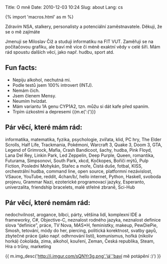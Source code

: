 Title: O mně
Date: 2010-12-03 10:24
Slug: about
Lang: cs

{% import 'macros.html' as m %}

Zdravím NSA, stalkery, personalisty a potenciální zaměstnavatele. Děkuji, že se o mě zajímáte 

Jmenuji se Miloslav Číž a studuji informatiku na FIT VUT. Zaměřuji se na počítačovou grafiku,
ale baví mě více či méně exaktní vědy v celé šíři. Mám rád spoustu dalších věcí, jako např. hudbu,
sport atd.

## Fun facts:

- Nepiju alkohol, nechutná mi.
- Podle testů jsem 100% introvert (INTJ).
- Nemám čich.
- Jsem členem Mensy.
- Neumím hvízdat.
- Mám variantu 1A genu CYP1A2, tzn. můžu si dát kafe před spaním.
- Trpím úzkostmi a depresemi {{m.e(':(')}}

## Pár věcí, které mám rád:

informatika, matematika, fyzika, psychologie, zvířata, klid, PC hry, The Elder Scrolls, Half Life,
Trackmania, Pokémoni, Warcraft 3, Quake 3, Doom 3, GTA, Legend of Grimrock, Mafia, Crash Bandicoot,
šachy, hudba, Pink Floyd, Lana Del Rey, Linkin Park, Led Zeppelin, Deep Purple, Queen, romantika,
Futurama, Simpsonovi, South Park, xkcd, Kočkopes, Bořiči mýtů, Pulp Fiction, Poslední Mohykán,
Stařec a moře, Čistá duše, fotbal, KISS, orchestrální hudba, command line, open source,
platformní nezávislost, VSauce, YouTube, reddit, 4chan/b/, hello internet, Python, Haskell,
svoboda projevu, Grammar Nazi, ezoterické programovací jazyky, Esperanto, univerzalita,
friendship bracelets, malé střelné zbraně, Sci-Hub

## Pár věcí, které nemám rád:

nedochvilnost, arogance, blbci, párty, většina lidí, komplexní IDE a frameworky, C#, Objective-C,
neznalost rodného jazyka, neznalost definice slova “definice”, práce, TV Nova, M*A*S*H, feministky,
makeup, PewDiePie, Smosh, tetování, módy do her, piercing, politická korektnost, svatby gayů,
zbytečné práce (jako např. odhrnování listí), komunismus, hořká (nikoliv horká) čokoláda, zima,
alkohol, kouření, Zeman, Česká republika, Steam, Hra o trůny, marketing

{{ m.img_desc('http://i.imgur.com/sQNYr3g.png','já','baví mě potápění :)') }}
